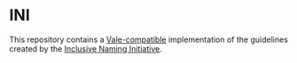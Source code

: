 # INI

This repository contains a [Vale-compatible][1] implementation of the guidelines
created by the [Inclusive Naming Initiative][2].

[1]: https://github.com/errata-ai/vale
[2]: https://inclusivenaming.org/